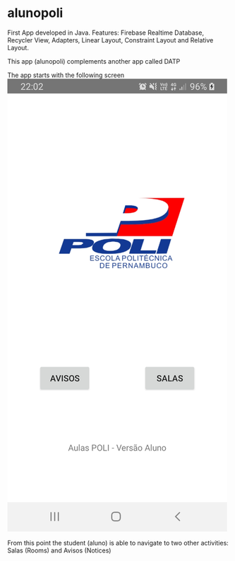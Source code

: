 # alunopoli
First App developed in Java. Features: Firebase Realtime Database, Recycler View, Adapters, Linear Layout, Constraint Layout and Relative Layout.

This app (alunopoli) complements another app called DATP

The app starts with the following screen
![screenshot](images/screenStart.jpeg)

From this point the student (aluno) is able to navigate to two other activities: Salas (Rooms) and Avisos (Notices)


